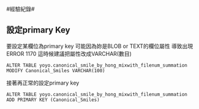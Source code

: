 #經驗紀錄#


## 設定primary Key ##

要設定某欄位為primary key 可能因為妳是BLOB or TEXT的欄位屬性 導致出現ERROR 1170
這時候建議把屬性改成VARCHAR(數目)
```
ALTER TABLE yoyo.canonical_smile_by_hong_mixwith_filenum_summation
MODIFY Canonical_Smiles VARCHAR(100)
```
接著再正常的設定primary key

```
ALTER TABLE yoyo.canonical_smile_by_hong_mixwith_filenum_summation
ADD PRIMARY KEY (Canonical_Smiles)
```
